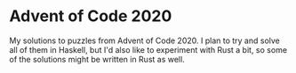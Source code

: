 # Advent of Code 2020

My solutions to puzzles from Advent of Code 2020. I plan to try and solve all of them in Haskell, but I'd also like to experiment with Rust a bit, so some of the solutions might be written in Rust as well.
